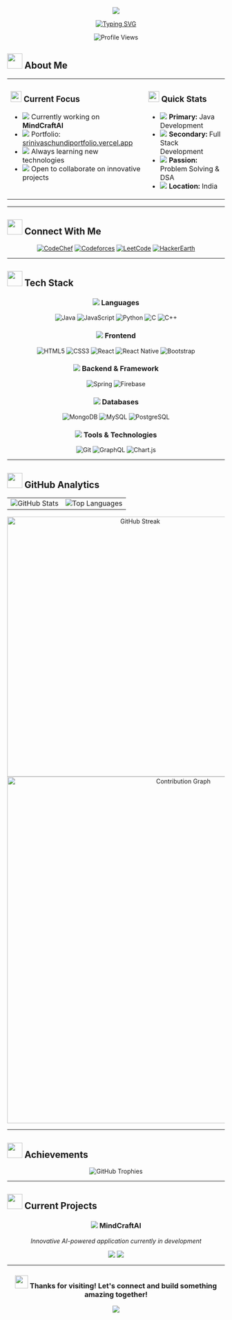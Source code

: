 <div align="center">
  <img src="https://capsule-render.vercel.app/api?type=waving&color=gradient&customColorList=6,11,20&height=200&section=header&text=Srinivas%20Chundi&fontSize=80&fontColor=fff&animation=twinkling&fontAlignY=35" />
</div>

<div align="center">
  
  [![Typing SVG](https://readme-typing-svg.demolab.com?font=Fira+Code&size=22&duration=3000&pause=1000&color=6366F1&center=true&vCenter=true&multiline=true&width=600&height=100&lines=Passionate+Java+Developer;From+India+%F0%9F%87%AE%F0%9F%87%B3;Building+Amazing+Applications)](https://git.io/typing-svg)
  
  <img src="https://komarev.com/ghpvc/?username=srinivasc16&label=Profile%20Views&color=6366f1&style=for-the-badge" alt="Profile Views" />
  
</div>

## <img src="https://media.giphy.com/media/iY8CRBdQXODJSCERIr/giphy.gif" width="35"> About Me

<table>
<tr>
<td valign="top">

### <img src="https://media.giphy.com/media/VgCDAzcKvsR6OM0uWg/giphy.gif" width="25"> Current Focus
- <img src="https://img.icons8.com/color/20/000000/artificial-intelligence.png"/> Currently working on **MindCraftAI**
- <img src="https://img.icons8.com/color/20/000000/portfolio.png"/> Portfolio: [srinivaschundiportfolio.vercel.app](https://srinivaschundiportfolio.vercel.app/)
- <img src="https://img.icons8.com/color/20/000000/learning.png"/> Always learning new technologies
- <img src="https://img.icons8.com/color/20/000000/collaboration.png"/> Open to collaborate on innovative projects

</td>
<td valign="top">

### <img src="https://media.giphy.com/media/j2pOGeGYKe2xCCKwfi/giphy.gif" width="25"> Quick Stats
- <img src="https://img.icons8.com/color/20/000000/java-coffee-cup-logo.png"/> **Primary:** Java Development
- <img src="https://img.icons8.com/color/20/000000/web.png"/> **Secondary:** Full Stack Development
- <img src="https://img.icons8.com/color/20/000000/code.png"/> **Passion:** Problem Solving & DSA
- <img src="https://img.icons8.com/color/20/000000/geography.png"/> **Location:** India

</td>
</tr>
</table>

---

## <img src="https://media.giphy.com/media/LnQjpWaON8nhr21vNW/giphy.gif" width="35"> Connect With Me

<div align="center">

[![CodeChef](https://img.shields.io/badge/CodeChef-%23964B00.svg?style=for-the-badge&logo=codechef&logoColor=white)](https://www.codechef.com/users/srinivasc16)
[![Codeforces](https://img.shields.io/badge/Codeforces-445f9d?style=for-the-badge&logo=Codeforces&logoColor=white)](https://codeforces.com/profile/23r21a3316)
[![LeetCode](https://img.shields.io/badge/LeetCode-000000?style=for-the-badge&logo=LeetCode&logoColor=#d16c06)](https://www.leetcode.com/srinivasc13)
[![HackerEarth](https://img.shields.io/badge/HackerEarth-%232C3E50.svg?style=for-the-badge&logo=HackerEarth&logoColor=Blue)](https://www.hackerearth.com/@23r21a3316)

</div>

---

## <img src="https://media.giphy.com/media/WUlplcMpOCEmTGBtBW/giphy.gif" width="35"> Tech Stack

<div align="center">

### <img src="https://img.icons8.com/color/25/000000/code.png"/> Languages
![Java](https://img.shields.io/badge/java-%23ED8B00.svg?style=for-the-badge&logo=openjdk&logoColor=white)
![JavaScript](https://img.shields.io/badge/javascript-%23323330.svg?style=for-the-badge&logo=javascript&logoColor=%23F7DF1E)
![Python](https://img.shields.io/badge/python-3670A0?style=for-the-badge&logo=python&logoColor=ffdd54)
![C](https://img.shields.io/badge/c-%2300599C.svg?style=for-the-badge&logo=c&logoColor=white)
![C++](https://img.shields.io/badge/c++-%2300599C.svg?style=for-the-badge&logo=c%2B%2B&logoColor=white)

### <img src="https://img.icons8.com/color/25/000000/web.png"/> Frontend
![HTML5](https://img.shields.io/badge/html5-%23E34F26.svg?style=for-the-badge&logo=html5&logoColor=white)
![CSS3](https://img.shields.io/badge/css3-%231572B6.svg?style=for-the-badge&logo=css3&logoColor=white)
![React](https://img.shields.io/badge/react-%2320232a.svg?style=for-the-badge&logo=react&logoColor=%2361DAFB)
![React Native](https://img.shields.io/badge/react_native-%2320232a.svg?style=for-the-badge&logo=react&logoColor=%2361DAFB)
![Bootstrap](https://img.shields.io/badge/bootstrap-%23563D7C.svg?style=for-the-badge&logo=bootstrap&logoColor=white)

### <img src="https://img.icons8.com/color/25/000000/server.png"/> Backend & Framework
![Spring](https://img.shields.io/badge/spring-%236DB33F.svg?style=for-the-badge&logo=spring&logoColor=white)
![Firebase](https://img.shields.io/badge/firebase-%23039BE5.svg?style=for-the-badge&logo=firebase)

### <img src="https://img.icons8.com/color/25/000000/database.png"/> Databases
![MongoDB](https://img.shields.io/badge/MongoDB-%234ea94b.svg?style=for-the-badge&logo=mongodb&logoColor=white)
![MySQL](https://img.shields.io/badge/mysql-%2300f.svg?style=for-the-badge&logo=mysql&logoColor=white)
![PostgreSQL](https://img.shields.io/badge/postgresql-%23316192.svg?style=for-the-badge&logo=postgresql&logoColor=white)

### <img src="https://img.icons8.com/color/25/000000/toolbox.png"/> Tools & Technologies
![Git](https://img.shields.io/badge/git-%23F05033.svg?style=for-the-badge&logo=git&logoColor=white)
![GraphQL](https://img.shields.io/badge/-GraphQL-E10098?style=for-the-badge&logo=graphql&logoColor=white)
![Chart.js](https://img.shields.io/badge/chart.js-F5788D.svg?style=for-the-badge&logo=chart.js&logoColor=white)

</div>

---

## <img src="https://media.giphy.com/media/iY8CRBdQXODJSCERIr/giphy.gif" width="35"> GitHub Analytics

<div align="center">
  <table>
    <tr>
      <td>
        <img src="https://github-readme-stats.vercel.app/api?username=srinivasc16&show_icons=true&theme=tokyonight&hide_border=true&count_private=true" alt="GitHub Stats" />
      </td>
      <td>
        <img src="https://github-readme-stats.vercel.app/api/top-langs/?username=srinivasc16&layout=compact&theme=tokyonight&hide_border=true" alt="Top Languages" />
      </td>
    </tr>
  </table>
  
  <img src="https://github-readme-streak-stats.herokuapp.com/?user=srinivasc16&theme=tokyonight&hide_border=true" alt="GitHub Streak" width="600" />
  
  <img src="https://github-readme-activity-graph.vercel.app/graph?username=srinivasc16&theme=tokyo-night&hide_border=true&area=true" alt="Contribution Graph" width="800" />
</div>

---

## <img src="https://media.giphy.com/media/3oKIPEqDGUULpEU0aQ/giphy.gif" width="35"> Achievements

<div align="center">
  
  <img src="https://github-profile-trophy.vercel.app/?username=srinivasc16&theme=tokyonight&no-frame=true&no-bg=false&margin-w=4&row=1" alt="GitHub Trophies" />
  
</div>

---

## <img src="https://media.giphy.com/media/LnQjpWaON8nhr21vNW/giphy.gif" width="35"> Current Projects

<div align="center">

### <img src="https://img.icons8.com/color/30/000000/artificial-intelligence.png"/> MindCraftAI
*Innovative AI-powered application currently in development*

<img src="https://img.shields.io/badge/Status-In%20Progress-yellow?style=for-the-badge" />
<img src="https://img.shields.io/badge/Tech-Java%20|%20Spring%20|%20AI-blue?style=for-the-badge" />

</div>

---

<div align="center">
  
  ### <img src="https://media.giphy.com/media/26tn33aiTi1jkl6H6/giphy.gif" width="30"> Thanks for visiting! Let's connect and build something amazing together!
  
  <img src="https://capsule-render.vercel.app/api?type=waving&color=gradient&customColorList=6,11,20&height=120&section=footer" />
  
</div>
